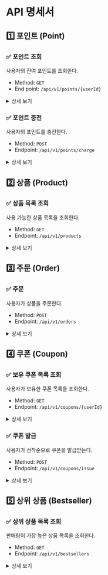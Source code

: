 # API 명세서

## 1️⃣ 포인트 (Point)
### ✅ 포인트 조회
사용자의 잔여 포인트를 조회한다.
- Method: `GET`
- End point: `/api/v1/points/{userId}`

<details markdown="1">
<summary>상세 보기</summary>

### **Request**

**Query parameters**

| Filed  | Type   | Description | Constraints |
|--------|--------|-------------|---------|
| userId | Number | 사용자 ID      | 양의 정수   |


### **Response**

| Field     | Type   | Description       |
|-----------|--------|-------------------|
| code     | Number | 응답 코드  |
| message  | String | 응답 메시지 |
| data.point | Number | 사용자의 현재 포인트 잔액 |

example:
```json
{
  "code": 200,
  "message": "포인트 조회 성공",
  "data": {
    "point": 10000
  }
}
```
</details>

### ✅ 포인트 충전

사용자의 포인트를 충전한다.

- Method: `POST`
- Endpoint: `/api/v1/points/charge`

<details markdown="1">
<summary>상세 보기</summary>

### **Request**

**Request Body**

| Body | Type | Description | Constraints |
|------|------| ------------|-------------|
| userId | Number | 사용자 ID | 양의 정수 |
| amount | Number | 충전 금액 | 양의 정수, 최대 300만원 |

### **Response**

| Field    | Type   | Description       |
|-----------|--------|-------------------|
| code     | Number | 응답 코드  |
| message  | String | 응답 메시지 |
| data.point | Number | 충전 후 사용자의 현재 포인트 잔액 |

example:
```json
{
  "code": 200,
  "message": "포인트 충전 성공",
  "data": {
    "point": 1300000
  }
}
```
</details>

## 2️⃣ 상품 (Product)
### ✅ 상품 목록 조회
사용 가능한 상품 목록을 조회한다.

- Method: `GET`
- Endpoint: `/api/v1/products`

<details markdown="1">
<summary>상세 보기</summary>

### **Rsponse**
| Field     | Type   | Description       |
|-----------|--------|-------------------|
| code     | Number | 응답 코드  |
| message  | String | 응답 메시지 |
| data.products | Array  | 상품 목록 |
| data.products[].id | Number | 상품 ID |
| data.products[].name | String | 상품 이름 |
| data.products[].price | Number | 상품 가격 |
| data.products[].stock | Number | 상품 잔여 수량 |

example:
```json
{
  "code": 200,
  "message": "상품 목록 조회 성공",
  "data": {
    "products": [
      {
        "id": 1,
        "name": "상품 A",
        "price": 10000,
        "stock": 50
      },
      {
        "id": 2,
        "name": "상품 B",
        "price": 20000,
        "stock": 30
      }
    ]
  }
}
```
</details>

## 3️⃣ 주문 (Order)
### ✅ 주문
사용자가 상품을 주문한다.

- Method: `POST`
- Endpoint: `/api/v1/orders`

<details markdown="1">
<summary>상세 보기</summary>

### **Request**

**Request Body**

| Body | Type   | Description | Constraints |
|------|--------|-------------|-------------|
| userId | Number | 사용자 ID      | 양의 정수   |
| userCouponId | Number | 사용가 사용하고자 하는 쿠폰 ID      | 양의 정수 (미사용 시 null)  |
| orderProducts | Array  | 주문할 상품 목록 |
| orderProducts[].productId | Number | 주문할 상품 ID      | 양의 정수   |
| orderProducts[].quantity | Number | 주문 수량      | 양의 정수   |

### **Response**

| Field     | Type   | Description       |
|-----------|--------|-------------------|
| code     | Number | 응답 코드  |
| message  | String | 응답 메시지 |
| data.orderId | Number | 생성된 주문 ID |

example:
```json
{
  "code": 200,
  "message": "주문 생성 성공",
  "data": {
    "orderId": 12345
  }
}
```
</details>

## 4️⃣ 쿠폰 (Coupon)
### ✅ 보유 쿠폰 목록 조회
사용자가 보유한 쿠폰 목록을 조회한다.

- Method: `GET`
- Endpoint: `/api/v1/coupons/{userId}`

<details markdown="1">
<summary>상세 보기</summary>

### **Request**
**Path parameters**

| Field  | Type   | Description | Constraints |
|--------|--------|-------------|-------------|
| userId | Number | 사용자 ID      | 양의 정수   |

### **Response**

| Field                        | Type   | Description                        |
|------------------------------|--------|------------------------------------|
| code                         | Number | 응답 코드                              |
| message                      | String | 응답 메시지                             |
| data.coupons                 | Array  | 쿠폰 목록                              |
| data.coupons[].id            | Number | 쿠폰 ID                              |
| data.coupons[].title         | String | 쿠폰명                                |
| data.coupons[].discountType  | String | 쿠폰 할인 타입(AMOUNT: 정액 / PERCENT: 정률) |
| data.coupons[].discountValue | Number | 쿠폰 할인 금액 또는 비율 (정액: 원 단위, 정률: 백분율) |
| data.coupons[].expiredAt     | String | 쿠폰 만료일 (ISO 8601 형식) |

example:
```json
{
  "code": 200,
  "message": "쿠폰 목록 조회 성공",
  "data": {
    "coupons": [
      {
        "id": 1,
        "title": "여름 맞이 10% 할인 쿠폰",
        "discountType": "PERCENT",
        "discountValue": 10,
        "expiredAt": "2024-12-31T23:59:59Z"
      },
      {
        "id": 2,
        "title": "학생 대상 5,000원 할인 쿠폰",
        "discountType": "AMOUNT",
        "discountValue": 5000,
        "expiredAt": "2024-11-30T23:59:59Z"
      }
    ]
  }
}
```

</details>

### ✅ 쿠폰 발급
사용자가 선착순으로 쿠폰을 발급받는다.

- Method: `POST`
- Endpoint: `/api/v1/coupons/issue`

<details markdown="1">
<summary>상세 보기</summary>

### **Request**
**Request Body**

| Body   | Type   | Description | Constraints |
|--------|--------|-------------|-------------|
| userId | Number | 사용자 ID      | 양의 정수   |
| couponId | Number | 발급받을 쿠폰 ID      | 양의 정수   |

### **Response**

| Field     | Type   | Description       |
|-----------|--------|-------------------|
| code     | Number | 응답 코드  |
| message  | String | 응답 메시지 |
| data.couponId | Number | 발급된 쿠폰 ID |

example:
```json
{
  "code": 200,
  "message": "쿠폰 발급 성공",
  "data": {
    "couponId": 1
  }
}
```

</details>


## 5️⃣ 상위 상품 (Bestseller)
### ✅ 상위 상품 목록 조회
판매량이 가장 높은 상품 목록을 조회한다.

- Method: `GET`
- Endpoint: `/api/v1/bestsellers`

<details markdown="1">
<summary>상세 보기</summary>

### **Response**

| Field     | Type   | Description       |
|-----------|--------|-------------------|
| code     | Number | 응답 코드  |
| message  | String | 응답 메시지 |
| data.bestsellers | Array  | 상위 상품 목록 |
| data.bestsellers[].id | Number | 상품 ID |
| data.bestsellers[].name | String | 상품 이름 |
| data.bestsellers[].price | Number | 상품 가격 |
| data.bestsellers[].stock | Number | 상품 잔여 수량 |
| data.bestsellers[].rank | Number | 상위 상품 순위 (1~5) |

example:
```json
{
  "code": 200,
  "message": "상위 상품 목록 조회 성공",
  "data": {
    "bestsellers": [
      {
        "id": 1,
        "name": "상품 A",
        "price": 10000,
        "stock": 50,
        "rank": 1
      },
      {
        "id": 2,
        "name": "상품 B",
        "price": 20000,
        "stock": 30,
        "rank": 2
      }
    ]
  }
}
```

</details>
